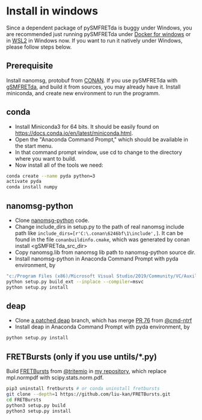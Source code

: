 # Install in windows

Since a dependent package of pySMFRETda is buggy under Windows, you are recommended just running pySMFRETda under [Docker for windows](https://docs.docker.com/docker-for-windows/install/) or in [WSL2](https://docs.microsoft.com/en-us/windows/wsl/about) in Windows now. If you want to run it natively under Windows, please follow steps below.

## Prerequisite
Install nanomsg, protobuf from [CONAN](https://conan.io). If you use pySMFRETda with [gSMFRETda](https://github.com/liu-kan/gSMFRETda), and build it from sources, you may already have it.
Install miniconda, and create new environment to run the programm.

## conda
* Install Miniconda3 for 64 bits. It should be easily found on https://docs.conda.io/en/latest/miniconda.html.
* Open the "Anaconda Command Prompt," which should be available in the start menu.
* In that command prompt window, use cd to change to the directory where you want to build.
* Now install all of the tools we need:
```bash
conda create --name pyda python=3
activate pyda
conda install numpy
```

## nanomsg-python
* Clone [nanomsg-python](https://github.com/tonysimpson/nanomsg-python) code.
* Change include_dirs in setup.py to the path of real nanomsg include path like ```include_dirs=[r'C:\.conan\6246bf\1\include',]```. It can be found in the file ```conanbuildinfo.cmake```, which was generated by conan install <gSMFRETda_src_dir>
* Copy nanomsg.lib from nanomsg lib path to nanomsg-python source dir.
* Install nanomsg-python in Anaconda Command Prompt with pyda environment, by
```bash
"c:/Program Files (x86)/Microsoft Visual Studio/2019/Community/VC/Auxiliary/Build/vcvars64.bat"
python setup.py build_ext --inplace --compiler=msvc
python setup.py install
```

## deap
* Clone [a patched deap](https://github.com/liu-kan/deap) branch, which has merge [PR 76](https://github.com/DEAP/deap/pull/76) from [@cmd-ntrf](https://github.com/cmd-ntrf)
* Install deap in Anaconda Command Prompt with pyda environment, by
```bash
python setup.py install
```

## FRETBursts (only if you use untils/*.py)
Build [FRETBursts](https://github.com/OpenSMFS/FRETBursts) from [@tritemio](https://github.com/tritemio) in [my repository](https://github.com/liu-kan/FRETBursts), which replace mpl.normpdf with scipy.stats.norm.pdf.
```bash
pip3 uninstall fretbursts # or conda uninstall fretbursts
git clone --depth=1 https://github.com/liu-kan/FRETBursts.git
cd FRETBursts
python3 setup.py build
python3 setup.py install
```